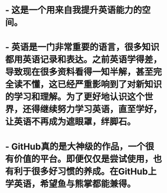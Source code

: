 # - 这是一个用来自我提升英语能力的空间。

# - 英语是一门非常重要的语言，很多知识都用英语记录和表达。之前英语学得差，导致现在很多资料看得一知半解，甚至完全读不懂，这已经严重影响到了对新知识的学习和理解。为了更好地认识这个世界，还得继续努力学习英语，直至学好，让英语不再成为遮眼罩，绊脚石。
# - GitHub真的是大神级的作品，一个很有价值的平台。即便仅仅是尝试使用，也有利于很多好习惯的养成。在GitHub上学英语，希望鱼与熊掌都能兼得。
